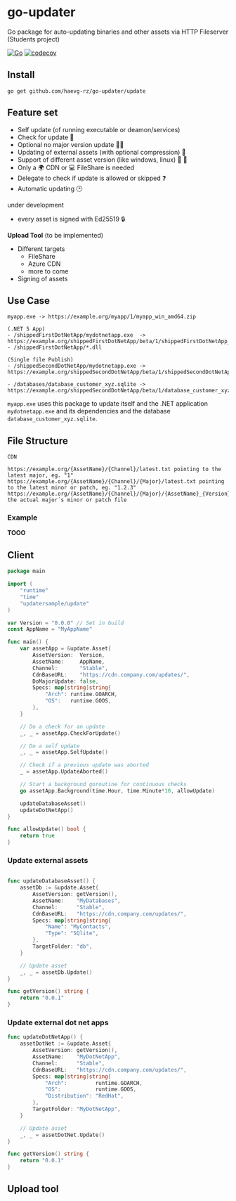# go-updater
Go package for auto-updating binaries and other assets via HTTP Fileserver (Students project)

[![Go](https://github.com/haevg-rz/go-updater/actions/workflows/go.yml/badge.svg)](https://github.com/haevg-rz/go-updater/actions/workflows/go.yml)
[![codecov](https://codecov.io/gh/haevg-rz/go-updater/branch/main/graph/badge.svg?token=JFFS77RP56)](https://codecov.io/gh/haevg-rz/go-updater)

## Install
`go get github.com/haevg-rz/go-updater/update`

## Feature set

- Self update (of running executable or deamon/services)
- Check for update :eyes: 
- Optional no major version update :guardsman: 
- Updating of external assets (with optional compression) :floppy_disk: 
- Support of different asset version (like windows, linux) :apple: :lemon: 
- Only a :earth_africa: CDN or :computer: FileShare is needed
- Delegate to check if update is allowed or skipped :question:
- Automatic updating :clock2:

under development

- every asset is signed with Ed25519 :lock: 

**Upload Tool** (to be implemented)

- Different targets
  - FileShare
  - Azure CDN
  - more to come
- Signing of assets

## Use Case

```
myapp.exe -> https://example.org/myapp/1/myapp_win_amd64.zip

(.NET 5 App)
- /shippedFirstDotNetApp/mydotnetapp.exe  -> https://example.org/shippedFirstDotNetApp/beta/1/shippedFirstDotNetApp_win_amd64.zip
- /shippedFirstDotNetApp/*.dll

(Single file Publish)
- /shippedSecondDotNetApp/mydotnetapp.exe -> https://example.org/shippedSecondDotNetApp/beta/1/shippedSecondDotNetApp_win_amd64.exe

- /databases/database_customer_xyz.sqlite -> https://example.org/shippedSecondDotNetApp/beta/1/database_customer_xyz.sqlite
```

`myapp.exe` uses this package to update itself and the .NET application `mydotnetapp.exe` and its dependencies and the database `database_customer_xyz.sqlite`.

## File Structure

```
CDN

https://example.org/{AssetName}/{Channel}/latest.txt pointing to the latest major, eg. "1"
https://example.org/{AssetName}/{Channel}/{Major}/latest.txt pointing to the latest minor or patch, eg. "1.2.3"
https://example.org/{AssetName}/{Channel}/{Major}/{AssetName}_{Version}_{Specs}_{FileExtension} the actual major´s minor or patch file
```

### Example

**TOOO**

## Client

```go
package main

import (
	"runtime"
	"time"
	"updatersample/update"
)

var Version = "0.0.0" // Set in build
const AppName = "MyAppName"

func main() {
	var assetApp = &update.Asset{
		AssetVersion:  Version,
		AssetName:     AppName,
		Channel:       "Stable",
		CdnBaseURL:    "https://cdn.company.com/updates/",
		DoMajorUpdate: false,
		Specs: map[string]string{
			"Arch": runtime.GOARCH,
			"OS":   runtime.GOOS,
		},
	}

	// Do a check for an update
	_, _ = assetApp.CheckForUpdate()

	// Do a self update
	_, _ = assetApp.SelfUpdate()

	// Check if a previous update was aborted
	_ = assetApp.UpdateAborted()

	// Start a background goroutine for continuous checks
	go assetApp.Background(time.Hour, time.Minute*10, allowUpdate)

	updateDatabaseAsset()
	updateDotNetApp()
}

func allowUpdate() bool {
	return true
}

```

### Update external assets

```go

func updateDatabaseAsset() {
	assetDb := &update.Asset{
		AssetVersion: getVersion(),
		AssetName:    "MyDatabases",
		Channel:      "Stable",
		CdnBaseURL:   "https://cdn.company.com/updates/",
		Specs: map[string]string{
			"Name": "MyContacts",
			"Type": "SQlite",
		},
		TargetFolder: "db",
	}

	// Update asset
	_, _ = assetDb.Update()
}

func getVersion() string {
	return "0.0.1"
}

```

### Update external dot net apps

```go
func updateDotNetApp() {
	assetDotNet := &update.Asset{
		AssetVersion: getVersion(),
		AssetName:    "MyDotNetApp",
		Channel:      "Stable",
		CdnBaseURL:   "https://cdn.company.com/updates/",
		Specs: map[string]string{
			"Arch":         runtime.GOARCH,
			"OS":           runtime.GOOS,
			"Distribution": "RedHat",
		},
		TargetFolder: "MyDotNetApp",
	}

	// Update asset
	_, _ = assetDotNet.Update()
}

func getVersion() string {
	return "0.0.1"
}
```

## Upload tool


